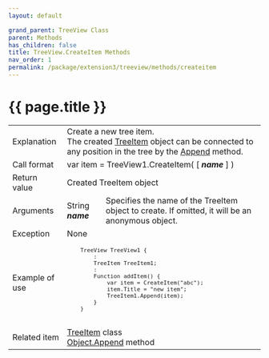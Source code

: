 ```yaml
---
layout: default

grand_parent: TreeView Class
parent: Methods
has_children: false
title: TreeView.CreateItem Methods
nav_order: 1
permalink: /package/extension3/treeview/methods/createitem
---
```

# {{ page.title }}

<table>
  <tr>
    <td>Explanation</td>
    <td colspan="2">Create a new tree item.<br>The created <a href="/package/extension4/treeitem/">TreeItem</a> object can be connected to any position in the tree by the <a href="/package/system/object/methods/append">Append</a> method.</td>
  </tr>
  <tr>
    <td>Call format</td>
    <td colspan="2">var item = TreeView1.CreateItem( [ <b><i>name</i></b> ] )</td>
  </tr>
  <tr>
    <td>Return value</td>
    <td colspan="2">Created TreeItem object</td>
  </tr>  
  <tr>
    <td>Arguments</td>
    <td>String <b><i>name</i></b></td>
    <td>Specifies the name of the TreeItem object to create. If omitted, it will be an anonymous object.</td>
  </tr>
  <tr>
    <td>Exception</td>
    <td colspan="2">None</td>
  </tr>
  <tr>
    <td>Example of use</td>
    <td colspan="2"><code><pre>
    TreeView TreeView1 {
        :
        TreeItem TreeItem1;
        :
        Function addItem() {
            var item = CreateItem("abc");
            item.Title = "new item";
            TreeItem1.Append(item);
        }
    }
    </pre></code></td>
  </tr>
  <tr>
    <td>Related item</td>
    <td colspan="2"><a href="/package/extension3/treeitem">TreeItem</a> class<br><a href="/package/system/object/methods/append">Object.Append</a> method</td>
  </tr>
</table>